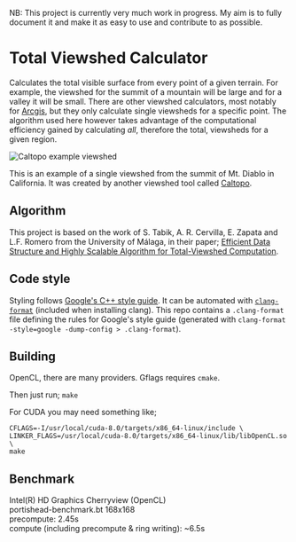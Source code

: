 NB: This project is currently very much work in progress. My aim is to fully document it and make it as easy to use and contribute to as possible.

# Total Viewshed Calculator
Calculates the total visible surface from every point of a given terrain. For example, the viewshed for the summit of a mountain will be large and for a valley it will be small. There are other viewshed calculators, most notably for [Arcgis](http://pro.arcgis.com/en/pro-app/tool-reference/3d-analyst/viewshed.htm<Paste>), but they only calculate single viewsheds for a specific point. The algorithm used here however takes advantage of the computational efficiency gained by calculating *all*, therefore the total, viewsheds for a given region.

![Caltopo example viewshed](https://2.bp.blogspot.com/-wgkILUyFc7g/UZa6igZWQ0I/AAAAAAAAAJc/URPpKFTpVxM/s1600/Screen+shot+2013-05-17+at+3.09.13+PM.png)

This is an example of a single viewshed from the summit of Mt. Diablo in California. It was created by another viewshed tool called [Caltopo](https://caltopo.com).

## Algorithm
This project is based on the work of S. Tabik, A. R. Cervilla, E. Zapata and L.F. Romero from the University of Málaga, in their paper; [Efficient Data Structure and Highly Scalable Algorithm for Total-Viewshed Computation](www.ac.uma.es/~siham/STARS.pdf).

## Code style
Styling follows [Google's C++ style guide](https://google.github.io/styleguide/cppguide.html).
It can be automated with [`clang-format`](https://clang.llvm.org/docs/ClangFormat.html) (included when installing clang). This repo contains a `.clang-format` file defining the rules for Google's style guide (generated with `clang-format -style=google -dump-config > .clang-format`).

## Building
OpenCL, there are many providers.
Gflags requires `cmake`.

Then just run;
`make`

For CUDA you may need something like;
```
CFLAGS=-I/usr/local/cuda-8.0/targets/x86_64-linux/include \
LINKER_FLAGS=/usr/local/cuda-8.0/targets/x86_64-linux/lib/libOpenCL.so \
make
```

## Benchmark
Intel(R) HD Graphics Cherryview (OpenCL)    
portishead-benchmark.bt 168x168   
precompute: 2.45s   
compute (including precompute & ring writing): ~6.5s   

